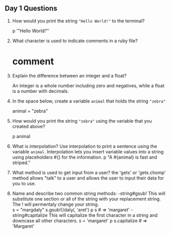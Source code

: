 ## Day 1 Questions

1. How would you print the string `"Hello World!"` to the terminal?

    p '"Hello World!"'


1. What character is used to indicate comments in a ruby file?

    # comment

1. Explain the difference between an integer and a float?

    An integer is a whole number including zero and negatives, while a float is a number with decimals.

1. In the space below, create a variable `animal` that holds the string `"zebra"`

    animal = "zebra"

1. How would you print the string `"zebra"` using the variable that you created above?

    p animal

1. What is interpolation? Use interpolation to print a sentence using the variable `animal`.
    Interpolation lets you insert variable values into a string using placeholders #{} for the information. 
    p "A #{animal} is fast and striped."

1. What method is used to get input from a user?
    the 'gets' or 'gets.chomp' method allows "talk" to a user and allows the user to input their data for you to use.

1. Name and describe two common string methods:
    -string#gsub! This will substitute one section or all of the string with your replacement string. The ! will permentaly change your string.  
    s = "margdaly"
    s.gsub!(/daly/, 'aret')
    p s   # => 'margaret'
    -string#capitalize This will capitalize the first character in a string and downcase all other characters.
    s = 'margaret'
    p s.capitalize   # => 'Margaret'

